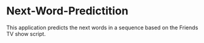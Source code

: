 # Next-Word-Predictition
This application predicts the next words in a sequence based on the Friends TV show script.
